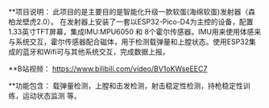 **项目说明：
此项目的是主要目的是智能化升级一款软蛋(海绵软蛋)发射器（森柏龙壁虎2.0）。 在发射器上安装了一套以ESP32-Pico-D4为主控的设备，配置1.33英寸TFT屏幕，集成IMU:MPU6050 和 8个霍尔传感器。IMU用来使用体感来与系统交互，霍尔传感器配合磁体，用于检测载弹量和上膛状态。使用ESP32集成的蓝牙和Wifi可与其他系统交互，完成数据上报。

 

**B站视频：
https://www.bilibili.com/video/BV1oKWseEEC7 

**功能包含：
载弹量检测，上膛和击发检测，射击稳定性检测，持枪稳定性训练，运动状态监测 等。
